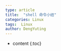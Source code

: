 ```yaml
---
type: article
title:  "shell 命令小结"
categories: Linux
tags:  Linux 
author: DengYuting
---
```

* content
{:toc}


